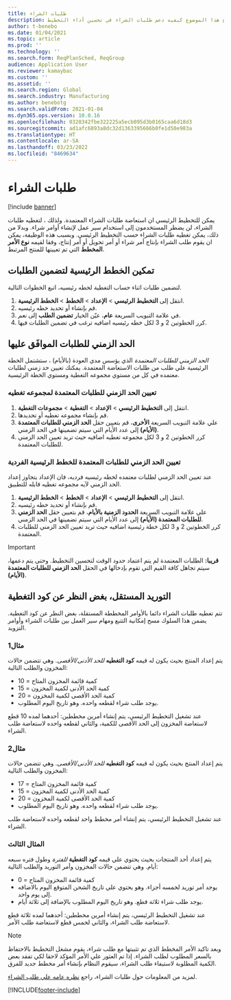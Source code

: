 ```yaml
---
title: طلبات الشراء
description: يوضح هذا الموضوع كيفيه دعم طلبات الشراء في تحسين أداء التخطيط.
author: t-benebo
ms.date: 01/04/2021
ms.topic: article
ms.prod: ''
ms.technology: ''
ms.search.form: ReqPlanSched, ReqGroup
audience: Application User
ms.reviewer: kamaybac
ms.custom: ''
ms.assetid: ''
ms.search.region: Global
ms.search.industry: Manufacturing
ms.author: benebotg
ms.search.validFrom: 2021-01-04
ms.dyn365.ops.version: 10.0.16
ms.openlocfilehash: 0328342fbe322225a5ecb095d3b0165caa6d18d3
ms.sourcegitcommit: ad1afc6893a8dc32d1363395666b0fe1d50e983a
ms.translationtype: HT
ms.contentlocale: ar-SA
ms.lasthandoff: 03/23/2022
ms.locfileid: "8469634"
---
```

# <a name="purchase-requisitions"></a>طلبات الشراء

[!include [banner](../../includes/banner.md)]

يمكن للتخطيط الرئيسي ان استعاضة طلبات الشراء المعتمدة. ولذلك ، لتغطيه طلبات الشراء، لن يضطر المستخدمون إلى استخدام سير عمل لإنشاء أوامر شراء. وبدلا من ذلك، يمكن تغطيه طلبات الشراء حسب التخطيط الرئيسي. وبسبب هذه الوظيفة، يمكن ان يقوم طلب الشراء بإنتاج أمر شراء أو أمر تحويل أو أمر إنتاج، وفقا لقيمه **نوع الأمر المخطط** التي تم تعيينها للمنتج المرتبط.

## <a name="enable-master-plans-to-include-requisitions"></a>تمكين الخطط الرئيسية لتضمين الطلبات

لتضمين طلبات اثناء حساب التغطية لخطه رئيسيه، اتبع الخطوات التالية.

1. انتقل إلى **التخطيط الرئيسي** \> **الإعداد** \> **الخطط** \> **الخطط الرئيسية**.
1. قم بإنشاء أو تحديد خطه رئيسيه.
1. في علامة التبويب السريعة **عام**، عيّن الخيار **تضمين الطلب** إلى *نعم*.
1. كرر الخطوتين 2 و 3 لكل خطه رئيسيه اضافيه ترغب في تضمين الطلبات فيها.

## <a name="approved-requisitions-time-fence"></a>الحد الزمني للطلبات الموافَق عليها

*الحد الزمني للطلبات المعتمدة* الذي يؤسس مدي العودة (بالأيام) ، ستشتمل الخطة الرئيسية علي طلب من طلبات الاستعاضة المعتمدة. يمكنك تعيين حد زمني لطلبات معتمده في كل من مستوي مجموعه التغطية ومستوي الخطة الرئيسية.

### <a name="set-the-approved-requisitions-time-fence-for-a-coverage-group"></a>تعيين الحد الزمني للطلبات المعتمدة لمجموعه تغطيه

1. انتقل إلى **التخطيط الرئيسي** \> **الإعداد** \> **التغطية** \> **مجموعات التغطية**.
1. قم بإنشاء مجموعه تغطيه أو تحديدها.
1. علي علامة التبويب السريعة **الأخرى**، قم بتعيين حقل **الحد الزمني للطلبات المعتمدة (الأيام)** إلى عدد الأيام التي سيتم تضمينها في الحد الزمني.
1. كرر الخطوتين 2 و 3 لكل مجموعه تغطيه اضافيه حيث تريد تعيين الحد الزمني للطلبات المعتمدة.

### <a name="set-the-approved-requisitions-time-fence-for-individual-master-plans"></a>تعيين الحد الزمني للطلبات المعتمدة للخطط الرئيسية الفردية

عند تعيين الحد الزمني لطلبات معتمده لخطه رئيسيه فرديه، فان الإعداد يتجاوز إعداد الحد الزمني لآيه مجموعه تغطيه قابله للتطبيق.

1. انتقل إلى **التخطيط الرئيسي** \> **الإعداد** \> **الخطط** \> **الخطط الرئيسية**.
1. قم بإنشاء أو تحديد خطه رئيسيه.
1. علي علامة التبويب السريعة **الحدود الزمنية بالأيام**، قم بتعيين حقل **الحد الزمني للطلبات المعتمدة (الأيام)** إلى عدد الأيام التي سيتم تضمينها في الحد الزمني.
1. كرر الخطوتين 2 و 3 لكل خطة رئيسية اضافيه حيث تريد تعيين الحد الزمني للطلبات المعتمدة.

> [!IMPORTANT]
> **قريبا:** الطلبات المعتمدة لم يتم اعتماد حدود الوقت لتحسين التخطيط. وحتى يتم دعمها، سيتم تجاهل كافة القيم التي تقوم بإدخالها في الحقل **الحد الزمني للطلبات المعتمدة (الأيام)**.

## <a name="independent-supply-regardless-of-coverage-code"></a>التوريد المستقل، بغض النظر عن كود التغطية

تتم تغطيه طلبات الشراء دائما بالأوامر المخططة المستقلة، بغض النظر عن كود التغطية. يضمن هذا السلوك مسح إمكانية التتبع ومهام سير العمل بين طلبات الشراء وأوامر التزويد.

### <a name="example-1"></a>مثال1

يتم إعداد المنتج بحيث يكون له قيمه **كود التغطيه** *للحد الأدنى/الأقصى*. وهي تتضمن حالات المخزون والطلب التالية:

- كمية قائمة المخزون المتاح = 10
- كمية الحد الأدنى لكمية المخزون = 15
- كمية الحد الأقصى لكمية المخزون = 20
- يوجد طلب شراء لقطعه واحده. وهو تاريخ اليوم المطلوب.

عند تشغيل التخطيط الرئيسي، يتم إنشاء أمرين مخططين: أحدهما لمده 10 قطع لاستعاضة المخزون إلى الحد الأقصى للكمية، والثاني لقطعه واحده لاستعاضة طلب الشراء.

### <a name="example-2"></a>مثال2

يتم إعداد المنتج بحيث يكون له قيمه **كود التغطيه** *للحد الأدنى/الأقصى*. وهي تتضمن حالات المخزون والطلب التالية:

- كمية قائمة المخزون المتاح = 17
- كمية الحد الأدنى لكمية المخزون = 15
- كمية الحد الأقصى لكمية المخزون = 20
- يوجد طلب شراء لقطعه واحده. وهو تاريخ اليوم المطلوب.

عند تشغيل التخطيط الرئيسي، يتم إنشاء أمر مخطط واحد لقطعه واحده لاستعاضة طلب الشراء.

### <a name="example-3"></a>المثال الثالث

يتم إعداد أحد المنتجات بحيث يحتوي علي قيمه **كود التغطية** *للفترة* وطول فتره سبعه أيام. وهي تتضمن حالات المخزون وأمر التوريد والطلب التالية:

- كمية قائمة المخزون المتاح = 0
- يوجد أمر توريد لخمسه أجزاء. وهو يحتوي علي تاريخ الشحن المتوقع اليوم بالاضافه إلى يوم واحد.
- يوجد طلب شراء ثلاثة قطع. وهو تاريخ اليوم المطلوب بالإضافة إلى ثلاثة أيام.

عند تشغيل التخطيط الرئيسي، يتم إنشاء أمرين مخططين: أحدهما لمده ثلاثة قطع لاستعاضة طلب الشراء، والثاني لخمس قطع لاستعاضة طلب الأمر.

> [!NOTE]
> وبعد تاكيد الأمر المخطط الذي تم تثبيتها مع طلب شراء، يقوم مشغل التخطيط بالاحتفاظ بالسعر المطلوب لطلب الشراء. إذا تم العثور علي الأمر المؤكد لاحقا لكي تفقد بعض الكمية المطلوبة لاستيفاء طلب الشراء، سيقوم النظام بإنشاء أمر مخطط جديد للفرق.

لمزيد من المعلومات حول طلبات الشراء، راجع [نظره عامه علي طلب الشراء](../../procurement/purchase-requisitions-overview.md).


[!INCLUDE[footer-include](../../../includes/footer-banner.md)]